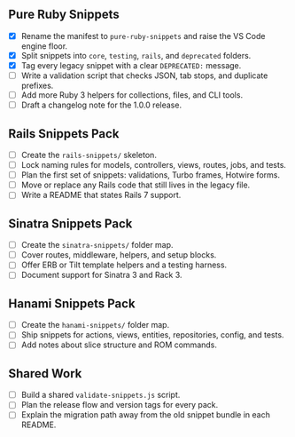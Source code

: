 ## Pure Ruby Snippets
- [x] Rename the manifest to `pure-ruby-snippets` and raise the VS Code engine floor.
- [x] Split snippets into `core`, `testing`, `rails`, and `deprecated` folders.
- [x] Tag every legacy snippet with a clear `DEPRECATED:` message.
- [ ] Write a validation script that checks JSON, tab stops, and duplicate prefixes.
- [ ] Add more Ruby 3 helpers for collections, files, and CLI tools.
- [ ] Draft a changelog note for the 1.0.0 release.

## Rails Snippets Pack
- [ ] Create the `rails-snippets/` skeleton.
- [ ] Lock naming rules for models, controllers, views, routes, jobs, and tests.
- [ ] Plan the first set of snippets: validations, Turbo frames, Hotwire forms.
- [ ] Move or replace any Rails code that still lives in the legacy file.
- [ ] Write a README that states Rails 7 support.

## Sinatra Snippets Pack
- [ ] Create the `sinatra-snippets/` folder map.
- [ ] Cover routes, middleware, helpers, and setup blocks.
- [ ] Offer ERB or Tilt template helpers and a testing harness.
- [ ] Document support for Sinatra 3 and Rack 3.

## Hanami Snippets Pack
- [ ] Create the `hanami-snippets/` folder map.
- [ ] Ship snippets for actions, views, entities, repositories, config, and tests.
- [ ] Add notes about slice structure and ROM commands.

## Shared Work
- [ ] Build a shared `validate-snippets.js` script.
- [ ] Plan the release flow and version tags for every pack.
- [ ] Explain the migration path away from the old snippet bundle in each README.
